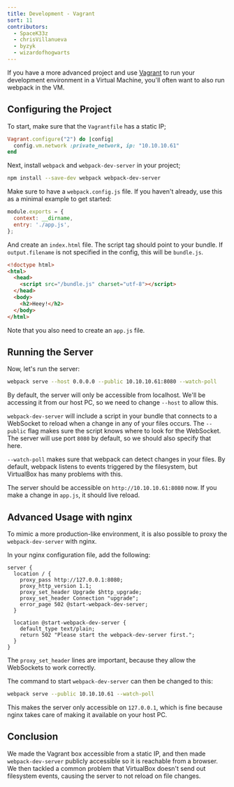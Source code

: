 ```yaml
---
title: Development - Vagrant
sort: 11
contributors:
  - SpaceK33z
  - chrisVillanueva
  - byzyk
  - wizardofhogwarts
---
```


If you have a more advanced project and use [Vagrant](https://www.vagrantup.com/) to run your development environment in a Virtual Machine, you'll often want to also run webpack in the VM.

## Configuring the Project

To start, make sure that the `Vagrantfile` has a static IP;

```ruby
Vagrant.configure("2") do |config|
  config.vm.network :private_network, ip: "10.10.10.61"
end
```

Next, install `webpack` and `webpack-dev-server` in your project;

```bash
npm install --save-dev webpack webpack-dev-server
```

Make sure to have a `webpack.config.js` file. If you haven't already, use this as a minimal example to get started:

```js
module.exports = {
  context: __dirname,
  entry: './app.js',
};
```

And create an `index.html` file. The script tag should point to your bundle. If `output.filename` is not specified in the config, this will be `bundle.js`.

```html
<!doctype html>
<html>
  <head>
    <script src="/bundle.js" charset="utf-8"></script>
  </head>
  <body>
    <h2>Heey!</h2>
  </body>
</html>
```

Note that you also need to create an `app.js` file.

## Running the Server

Now, let's run the server:

```bash
webpack serve --host 0.0.0.0 --public 10.10.10.61:8080 --watch-poll
```

By default, the server will only be accessible from localhost. We'll be accessing it from our host PC, so we need to change `--host` to allow this.

`webpack-dev-server` will include a script in your bundle that connects to a WebSocket to reload when a change in any of your files occurs.
The `--public` flag makes sure the script knows where to look for the WebSocket. The server will use port `8080` by default, so we should also specify that here.

`--watch-poll` makes sure that webpack can detect changes in your files. By default, webpack listens to events triggered by the filesystem, but VirtualBox has many problems with this.

The server should be accessible on `http://10.10.10.61:8080` now. If you make a change in `app.js`, it should live reload.

## Advanced Usage with nginx

To mimic a more production-like environment, it is also possible to proxy the `webpack-dev-server` with nginx.

In your nginx configuration file, add the following:

```nginx
server {
  location / {
    proxy_pass http://127.0.0.1:8080;
    proxy_http_version 1.1;
    proxy_set_header Upgrade $http_upgrade;
    proxy_set_header Connection "upgrade";
    error_page 502 @start-webpack-dev-server;
  }

  location @start-webpack-dev-server {
    default_type text/plain;
    return 502 "Please start the webpack-dev-server first.";
  }
}
```

The `proxy_set_header` lines are important, because they allow the WebSockets to work correctly.

The command to start `webpack-dev-server` can then be changed to this:

```bash
webpack serve --public 10.10.10.61 --watch-poll
```

This makes the server only accessible on `127.0.0.1`, which is fine because nginx takes care of making it available on your host PC.

## Conclusion

We made the Vagrant box accessible from a static IP, and then made `webpack-dev-server` publicly accessible so it is reachable from a browser. We then tackled a common problem that VirtualBox doesn't send out filesystem events, causing the server to not reload on file changes.

